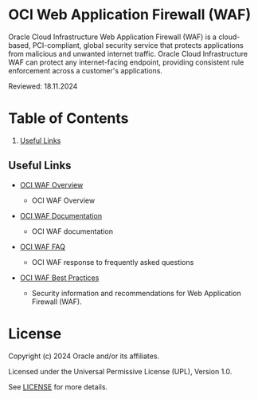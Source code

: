 # OCI Web Application Firewall (WAF)
 
Oracle Cloud Infrastructure Web Application Firewall (WAF) is a cloud-based, PCI-compliant, global security service that protects applications from malicious and unwanted internet traffic. Oracle Cloud Infrastructure WAF can protect any internet-facing endpoint, providing consistent rule enforcement across a customer's applications. 

Reviewed: 18.11.2024

# Table of Contents
 
1. [Useful Links](#useful-uinks)
  
 
## Useful Links
 
- [OCI WAF Overview](https://www.oracle.com/uk/security/cloud-security/web-application-firewall/)
    - OCI WAF Overview

- [OCI WAF Documentation](https://docs.oracle.com/en-us/iaas/Content/WAF/Concepts/overview.htm)
    - OCI WAF documentation

- [OCI WAF FAQ](https://www.oracle.com/uk/security/cloud-security/web-application-firewall/faq/)
    - OCI WAF response to frequently asked questions
  
- [OCI WAF Best Practices](https://docs.oracle.com/en-us/iaas/Content/Security/Reference/waf_security.htm#securing_waf)
    - Security information and recommendations for Web Application Firewall (WAF).
 
# License
 
Copyright (c) 2024 Oracle and/or its affiliates.
 
Licensed under the Universal Permissive License (UPL), Version 1.0.
 
See [LICENSE](https://github.com/oracle-devrel/technology-engineering/blob/main/LICENSE) for more details.
